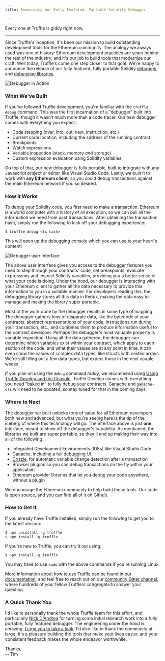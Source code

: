 ```yaml
---
title: Announcing our Fully Featured, Portable Solidity Debugger

---
```


Every one at Truffle is giddy right now. 

----------------

Since Truffle's inception, it's been our mission to build outstanding development tools for the Ethereum community. The analogy we always used was one of history: Ethereum development practices are years behind the rest of the industry, and it's our job to build tools that modernize our craft. Well today, Truffle's come one step closer to that goal. We're happy to announce the release of our fully featured, fully portable Solidity [debugger](https://github.com/trufflesuite/truffle/releases) and [debugging libraries](https://github.com/trufflesuite/truffle/tree/master/packages/debugger).

![Debugger in Action](https://i.imgur.com/7y80aF3.gif)

### What We've Built

If you've followed Truffle development, you're familiar with the `truffle debug` command. This was the first incarnation of a "debugger" built into Truffle, though it wasn't much more than a code tracer. Our new debugger comes with everything you expect :

* Code stepping (over, into, out, next, instruction, etc.)
* Current code location, including the address of the running contract
* Breakpoints
* Watch expressions
* Variable inspection (stack, memory _and_ storage)
* Custom expression evaluation using Solidity variables

On top of that, our new debugger is fully portable, built to integrate with any Javascript project or editor, like Visual Studio Code. Lastly, we built it to work with **any Ethereum client**, so you could debug transactions against the main Ethereum network if you so desired. 

### How it Works

To debug your Solidity code, you first need to make a transaction. Ethereum is a world computer with a history of all execution, so we can pull all the information we need from past transactions. After obtaining the transaction hash, simply run the following to kick off your debugging experience:

```shell
$ truffle debug <tx hash>
```

This will open up the debugging console which you can use to your heart's content! 

![Debugger user interface](https://i.imgur.com/0NUTSlM.png)

The above user interface gives you access to the debugger features you need to step through your contracts' code, set breakpoints, evaluate expressions and inspect Solidity variables, providing you a better sense of what your code is doing. Under the hood, our debugger is interacting with your Ethereum client to gather all the data necessary to provide this information to you in a suitable manner. For developers reading this, the debugging library stores all this data in Redux, making the data easy to manage and making the library super portable. 

Most of the work done by the debugger results in some type of mapping. The debugger gathers tons of disparate data, like the bytecode of your contracts, abstract representations of your code, instructions run during your transaction, etc., and combines them to produce information useful to the contract developer. Perhaps the debugger's most valuable property is variable inspection: Using all the data gathered, the debugger can determine which variables exist within your contract, which apply to each section of the code, and what their values are at any point in time. It can even show the values of complex data types, like structs with nested arrays. We're still filling out a few data types, but expect those in the next couple weeks.

If you plan on using the `debug` command _today_, we recommend using [Using Truffle Develop and the Console](/docs/truffle/getting-started/using-truffle-develop-and-the-console). Truffle Develop comes with everything you need "baked in" to fully debug your contracts. Ganache and `ganache-cli` will need to be updated, so stay tuned for that in the coming days. 

### Where to Next

The debugger we built unlocks tons of value for all Ethereum developers both new and advanced, but what you're seeing here is the tip of the iceberg of where this technology will go. The interface above is just **one** interface, meant to show off the debugger's capability. As mentioned, the libraries we built are super portable, so they'll end up making their way into all of the following:

* Integrated Development Environments (IDEs) like Visual Studio Code
* [Ganache](/ganache), including a full debugging UI
* [Drizzle](/docs/drizzle/quickstart), for automatic variable change detection after a transaction
* Browser plugins so you can debug transactions on the fly within your application
* Ethereum provider libraries that let you debug your code anywhere, without a plugin

We encourage the Ethereum community to help build these tools. Our code is open source, and you can find all of it [on Github](https://github.com/trufflesuite/).

### How to Get It

If you already have Truffle installed, simply run the following to get you to the latest version:

```shell
$ npm uninstall -g truffle
$ npm install -g truffle
```

If you're new to Truffle, you can try it out using:

```shell
$ npm install -g truffle
```

You may have to use `sudo` with the above commands if you're running Linux.

More information about how to use Truffle can be found in [our documentation](/docs), and feel free to reach out on our [community Gitter channel](https://gitter.im/consensys/truffle), where hundreds of your fellow Trufflers congregate to answer your question.

### A Quick Thank You

I'd like to personally thank the whole Truffle team for this effort, and particularly [Nick D'Andrea](https://github.com/gnidan) for turning some initial research work into a fully portable, fully featured debugger. The engineering under the hood is amazing, [I urge you to take a look](https://github.com/trufflesuite/truffle/tree/master/packages/debugger). I'd also like to thank the community at large: It's a pleasure building the tools that make your lives easier, and your consistent feedback makes the whole endeavor worthwhile.

Thanks,
<br/>-- Tim 




